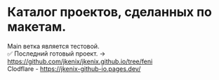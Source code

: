 # Каталог проектов, сделанных по макетам.

Main ветка является тестовой.  
:white_check_mark: Последний готовый проект. -> https://github.com/jkenix/jkenix.github.io/tree/feni   
Clodflare - https://jkenix-github-io.pages.dev/